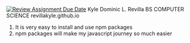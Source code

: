 [![Review Assignment Due Date](https://classroom.github.com/assets/deadline-readme-button-22041afd0340ce965d47ae6ef1cefeee28c7c493a6346c4f15d667ab976d596c.svg)](https://classroom.github.com/a/iUr6FluD)
 Kyle Dominic L. Revilla BS COMPUTER SCIENCE revillakyle.github.io
1. It is very easy to install and use npm packages
2. npm packages will make my javascript journey so much easier
